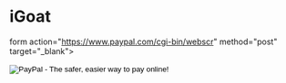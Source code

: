 # iGoat

form action="https://www.paypal.com/cgi-bin/webscr" method="post" target="_blank">
<div class="paypal_donation_button">
<input type="hidden" name="cmd" value="_donations">
<input type="hidden" name="business" value="paypal@owasp.org">
<input type="hidden" name="lc" value="BM">
<input type="hidden" name="item_name" value="OWASP iGoat">
<input type="hidden" name="item_number" value="OWASP Foundation">
<input type="hidden" name="no_note" value="0">
<input type="hidden" name="currency_code" value="USD">
<input type="hidden" name="bn" value="PP-DonationsBF:btn_donate_LG.gif:NonHostedGuest">
<input type="image" src="https://www.paypalobjects.com/en_US/i/btn/btn_donate_LG.gif" border="0" name="submit" alt="PayPal - The safer, easier way to pay online!">
<img alt="" border="0" src="https://www.paypalobjects.com/en_US/i/scr/pixel.gif" width="1" height="1">
</div>
</form>
